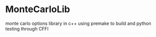 # MonteCarloLib
monte carlo options library in c++ using premake to build and python testing through CFFI
